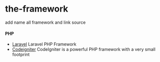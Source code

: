 # the-framework
add name all framework and link source

#### PHP
- [Laravel](https://laravel.com) Laravel PHP Framework
- [Codeigniter](https://codeigniter.com) CodeIgniter is a powerful PHP framework with a very small footprint
